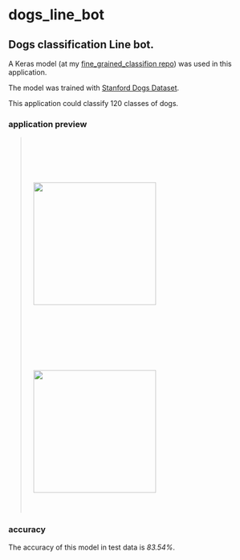 # dogs_line_bot
## Dogs classification Line bot.

A Keras model (at my [fine_grained_classifion repo](https://github.com/xcnkx/fine_grained_classification)) was used in this application.

The model was trained with [Stanford Dogs Dataset](http://vision.stanford.edu/aditya86/ImageNetDogs/).

This application could classify 120 classes of dogs. 
### application preview 
> <img src="https://i.imgur.com/BYimwxi.png" width="244" hspace="10" vspace="90"><img src="https://i.imgur.com/G8d17aL.png" width="244" hspace="10" vspace="40">
### accuracy
The accuracy of this model in test data is *83.54%*.


